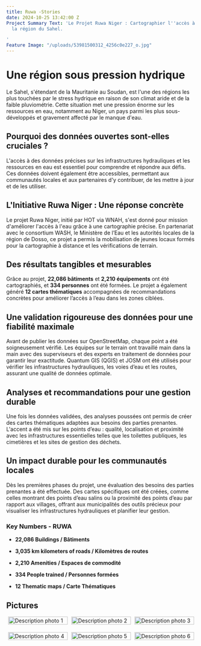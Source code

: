 ```yaml
---
title: Ruwa -Stories
date: 2024-10-25 13:42:00 Z
Project Summary Text: 'Le Projet Ruwa Niger : Cartographier l''accès à l''eau dans
  la région du Sahel.

'
Feature Image: "/uploads/53981500312_4256c0e227_o.jpg"
---
```


# Une région sous pression hydrique

Le Sahel, s'étendant de la Mauritanie au Soudan, est l'une des régions les plus touchées par le stress hydrique en raison de son climat aride et de la faible pluviométrie. Cette situation met une pression énorme sur les ressources en eau, notamment au Niger, un pays parmi les plus sous-développés et gravement affecté par le manque d'eau.

## Pourquoi des données ouvertes sont-elles cruciales ?

L'accès à des données précises sur les infrastructures hydrauliques et les ressources en eau est essentiel pour comprendre et répondre aux défis. Ces données doivent également être accessibles, permettant aux communautés locales et aux partenaires d'y contribuer, de les mettre à jour et de les utiliser.

## L'Initiative Ruwa Niger : Une réponse concrète

Le projet Ruwa Niger, initié par HOT via WNAH, s'est donné pour mission d'améliorer l'accès à l'eau grâce à une cartographie précise. En partenariat avec le consortium WASH, le Ministère de l’Eau et les autorités locales de la région de Dosso, ce projet a permis la mobilisation de jeunes locaux formés pour la cartographie à distance et les vérifications de terrain.

## Des résultats tangibles et mesurables

Grâce au projet, **22,086 bâtiments** et **2,210 équipements** ont été cartographiés, et **334 personnes** ont été formées. Le projet a également généré **12 cartes thématiques** accompagnées de recommandations concrètes pour améliorer l’accès à l’eau dans les zones ciblées.

## Une validation rigoureuse des données pour une fiabilité maximale

Avant de publier les données sur OpenStreetMap, chaque point a été soigneusement vérifié. Les équipes sur le terrain ont travaillé main dans la main avec des superviseurs et des experts en traitement de données pour garantir leur exactitude. Quantum GIS (QGIS) et JOSM ont été utilisés pour vérifier les infrastructures hydrauliques, les voies d’eau et les routes, assurant une qualité de données optimale.

## Analyses et recommandations pour une gestion durable

Une fois les données validées, des analyses poussées ont permis de créer des cartes thématiques adaptées aux besoins des parties prenantes. L'accent a été mis sur les points d’eau : qualité, localisation et proximité avec les infrastructures essentielles telles que les toilettes publiques, les cimetières et les sites de gestion des déchets.

## Un impact durable pour les communautés locales

Dès les premières phases du projet, une évaluation des besoins des parties prenantes a été effectuée. Des cartes spécifiques ont été créées, comme celles montrant des points d’eau salins ou la proximité des points d’eau par rapport aux villages, offrant aux municipalités des outils précieux pour visualiser les infrastructures hydrauliques et planifier leur gestion.

### **Key Numbers - RUWA**

* **22,086 Buildings / Bâtiments**

* **3,035 km kilometers of roads / Kilomètres de routes**

* **2,210 Amenities / Espaces de commodité**

* **334 People trained / Personnes formées**

* **12 Thematic maps / Carte Thématiques**

## Pictures

<div style="display: flex; flex-wrap: wrap; gap: 10px; justify-content: center;">
  <div style="flex-basis: calc(33.333% - 10px); margin-bottom: 10px;">
    <img src="/uploads/53982819475_b9982dbfd7_o.jpg" alt="Description photo 1" style="width: 100%; height: auto;">
  </div>
  <div style="flex-basis: calc(33.333% - 10px); margin-bottom: 10px;">
    <img src="/uploads/53981500107_64d4cd286c_o.jpg" alt="Description photo 2" style="width: 100%; height: auto;">
  </div>
  <div style="flex-basis: calc(33.333% - 10px); margin-bottom: 10px;">
    <img src="/uploads/53981500312_4256c0e227_o%20(1).jpg" alt="Description photo 3" style="width: 100%; height: auto;">
  </div>
  <div style="flex-basis: calc(33.333% - 10px); margin-bottom: 10px;">
    <img src="/uploads/53982633523_a2156c1b6b_o.jpg" alt="Description photo 4" style="width: 100%; height: auto;">
  </div>
  <div style="flex-basis: calc(33.333% - 10px); margin-bottom: 10px;">
    <img src="/uploads/53982383926_db971199db_o.jpg" alt="Description photo 5" style="width: 100%; height: auto;">
  </div>
  <div style="flex-basis: calc(33.333% - 10px); margin-bottom: 10px;">
    <img src="/uploads/53982384116_024e2ebbfe_o.jpg" alt="Description photo 6" style="width: 100%; height: auto;">
  </div>
</div>
